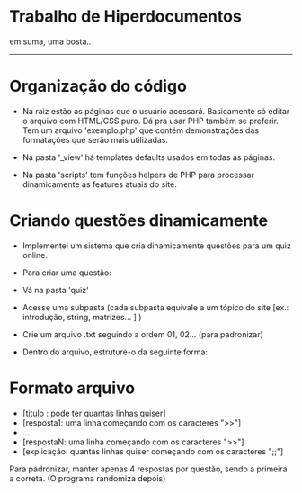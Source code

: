 # Trabalho de Hiperdocumentos
em suma, uma bosta..

---

# Organização do código

- Na raiz estão as páginas que o usuário acessará. Basicamente só editar o arquivo com HTML/CSS puro. Dá pra usar PHP também se preferir. Tem um arquivo 'exemplo.php' que contém demonstrações das formatações que serão mais utilizadas.

- Na pasta '_view' há templates defaults usados em todas as páginas.

- Na pasta 'scripts' tem funções helpers de PHP para processar dinamicamente as features atuais do site.

# Criando questões dinamicamente

- Implementei um sistema que cria dinamicamente questões para um quiz online.

- Para criar uma questão:
- Vá na pasta 'quiz'
- Acesse uma subpasta (cada subpasta equivale a um tópico do site [ex.: introdução, string, matrizes... ] )
- Crie um arquivo .txt seguindo a ordem 01, 02... (para padronizar)
- Dentro do arquivo, estruture-o da seguinte forma:

# Formato arquivo
- [titulo : pode ter quantas linhas quiser]
- [resposta1: uma linha começando com os caracteres ">>"]
- ...
- [respostaN: uma linha começando com os caracteres ">>"]
- [explicação: quantas linhas quiser começando com os caracteres ";;"]

Para padronizar, manter apenas 4 respostas por questão, sendo a primeira a correta. (O programa randomiza depois)



